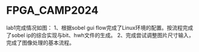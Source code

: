 # FPGA_CAMP2024
lab1完成情况如图：
1、根据sobel gui flow完成了Linux环境的配置。按流程完成了sobel ip的综合实现与bit、hwh文件的生成。
2、完成尝试调整图片尺寸输入，完成了图像处理的基本流程。
